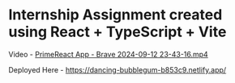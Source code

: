 # Internship Assignment created using React + TypeScript + Vite

Video - [PrimeReact App - Brave 2024-09-12 23-43-16.mp4](https://drive.google.com/file/d/19P3xGlQ3eBH_SBf9f2MsCzB6-6HxFQk3/view?usp=sharing)

Deployed Here - https://dancing-bubblegum-b853c9.netlify.app/
